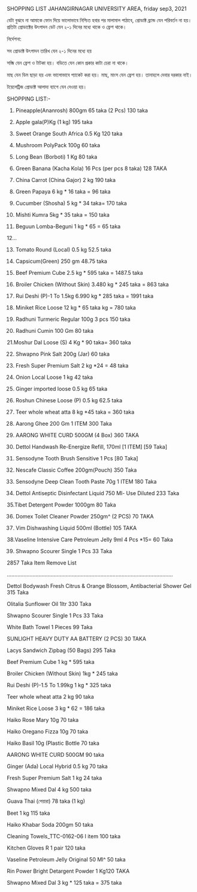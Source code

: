SHOPPING LIST JAHANGIRNAGAR UNIVERSITY AREA, friday sep3, 2021

যেটা বুঝবে না আমাকে ফোন দিয়ে ভালোভাবে নিশ্চিত হবার পর মালামাল পাঠাবে, প্রোডাক্ট ব্র্যান্ড যেন পরিবর্তন না হয়। প্রতিটা প্রোডাক্টের উৎপাদন ডেট যেন ২-১ দিনের মধ্যে থাকে ও ফ্রেশ থাকে।

নির্দেশনা:

সব প্রোডাক্ট উৎপাদন তারিখ যেন ২-১ দিনের মধ্যে হয়

সব্জি যেন ফ্রেশ ও টাটকা হয়। বডিতে যেন কোন প্রকার কাটা চেরা না থাকে।

মাছ যেন ডিম ছাড়া হয় এবং ভালোভাবে প্যাকেট করা হয়। মাছ, মাংস যেন ফ্রেশ হয়। তানাহলে দেবার দরকার নাই।

টয়েলেট্রিজ প্রোডাক্ট আলাদা ব্যাগে যেন দেওয়া হয়।

SHOPPING LIST:-

1. Pineapple(Ananrosh) 800gm 65 taka (2 Pcs) 130 taka

2. Apple gala(P)Kg (1 kg) 195 taka

3. Sweet Orange South Africa 0.5 Kg 120 taka

4. Mushroom PolyPack 100g 60 taka

5. Long Bean (Borboti) 1 Kg 80 taka

6. Green Banana (Kacha Kola) 16 Pcs (per pcs 8 taka) 128 TAKA

7. China Carrot (China Gajor) 2 kg 190 taka

8. Green Papaya 6 kg * 16 taka = 96 taka

9. Cucumber (Shosha) 5 kg * 34 taka= 170 taka

10. Mishti Kumra 5kg * 35 taka = 150 taka

11. Beguun Lomba-Beguni 1 kg * 65 = 65 taka

12...

13. Tomato Round (Local) 0.5 kg 52.5 taka

14. Capsicum(Green) 250 gm 48.75 taka

15. Beef Premium Cube 2.5 kg * 595 taka = 1487.5 taka

16. Broiler Chicken (Without Skin) 3.480 kg * 245 taka = 863 taka

17. Rui Deshi (P)-1 To 1.5kg 6.990 kg * 285 taka = 1991 taka

18. Miniket Rice Loose 12 kg * 65 taka kg = 780 taka

19. Radhuni Turmeric Regular 100g 3 pcs 150 taka

20. Radhuni Cumin 100 Gm 80 taka

21.Moshur Dal Loose (S) 4 Kg * 90 taka= 360 taka

22. Shwapno Pink Salt 200g (Jar) 60 taka

23. Fresh Super Premium Salt 2 kg *24 = 48 taka

24. Onion Local Loose 1 kg 42 taka

25. Ginger imported loose 0.5 kg 65 taka

26. Roshun Chinese Loose (P) 0.5 kg 62.5 taka

27. Teer whole wheat atta 8 kg *45 taka = 360 taka

28. Aarong Ghee 200 Gm 1 ITEM 300 Taka

29. AARONG WHITE CURD 500GM (4 Box) 360 TAKA

30. Dettol Handwash Re-Energize Refill, 170ml [1 ITEM] [59 Taka]

31. Sensodyne Tooth Brush Sensitive 1 Pcs [80 Taka]

32. Nescafe Classic Coffee 200gm(Pouch) 350 Taka

33. Sensodyne Deep Clean Tooth Paste 70g 1 ITEM 180 Taka

34. Dettol Antiseptic Disinfectant Liquid 750 Ml- Use Diluted 233 Taka

35.Tibet Detergent Powder 1000gm 80 Taka

36. Domex Toilet Cleaner Powder 250gm^ (2 PCS) 70 TAKA

37. Vim Dishwashing Liquid 500ml (Bottle) 105 TAKA

38.Vaseline Intensive Care Petroleum Jelly 9ml 4 Pcs *15= 60 Taka

39. Shwapno Scourer Single 1 Pcs 33 Taka

2857 Taka Item Remove List

………………………………………………………………………………………………..

Dettol Bodywash Fresh Citrus & Orange Blossom, Antibacterial Shower Gel 315 Taka

Olitalia Sunflower Oil 1ltr 330 Taka

Shwapno Scourer Single 1 Pcs 33 Taka

White Bath Towel 1 Pieces 99 Taka

SUNLIGHT HEAVY DUTY AA BATTERY (2 PCS) 30 TAKA

Lacys Sandwich Zipbag (50 Bags) 295 Taka

Beef Premium Cube 1 kg * 595 taka

Broiler Chicken (Without Skin) 1kg * 245 taka

Rui Deshi (P)-1.5 To 1.99kg 1 kg * 325 taka

Teer whole wheat atta 2 kg 90 taka

Miniket Rice Loose 3 kg * 62 = 186 taka

Haiko Rose Mary 10g 70 taka

Haiko Oregano Fizza 10g 70 taka

Haiko Basil 10g (Plastic Bottle 70 taka

AARONG WHITE CURD 500GM 90 taka

Ginger (Ada) Local Hybrid 0.5 kg 70 taka

Fresh Super Premium Salt 1 kg 24 taka

Shwapno Mixed Dal 4 kg 500 taka

Guava Thai (পেয়ারা) 78 taka (1 kg)

Beet 1 kg 115 taka

Haiko Khabar Soda 200gm 50 taka

Cleaning Towels_TTC-0162-06 I item 100 taka

Kitchen Gloves R 1 pair 120 taka

Vaseline Petroleum Jelly Original 50 Ml^ 50 taka

Rin Power Bright Detargent Powder 1 Kg120 TAKA

Shwapno Mixed Dal 3 kg * 125 taka = 375 taka
